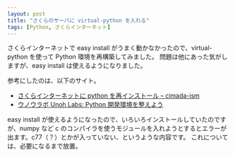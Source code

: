 ```yaml
---
layout: post
title: "さくらのサーバに virtual-python を入れる"
tags: [Python, さくらインターネット]
---
```


さくらインターネットで easy install がうまく動かなかったので、virtual-python を使って Python 環境を再構築してみました。
問題は他にあった気がしますが、easy install は使えるようになりました。

参考にしたのは、以下のサイト。

- [さくらインターネットに python を再インストール &#8211; cimada-ism](http://d.hatena.ne.jp/cimadai/20080713/1215964300)
- [ウノウラボ Unoh Labs: Python 開発環境を整えよう](http://labs.unoh.net/2007/04/python.html)

easy install が使えるようになったので、いろいろインストールしていたのですが、numpy など c のコンパイラを使うモジュールを入れようとするとエラーが出ます。c77（？）とかが入っていない、というような内容です。
これについては、必要になるまで放置。

